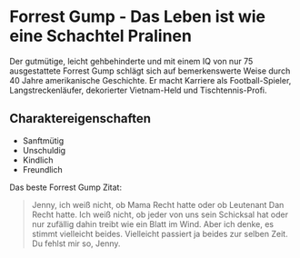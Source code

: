 # Forrest Gump - Das Leben ist wie eine Schachtel Pralinen
Der gutmütige, leicht gehbehinderte und mit einem IQ von nur 75 ausgestattete Forrest Gump schlägt sich auf bemerkenswerte Weise durch 40 Jahre amerikanische Geschichte. Er macht Karriere als Football-Spieler, Langstreckenläufer, dekorierter Vietnam-Held und Tischtennis-Profi.

## Charaktereigenschaften
* Sanftmütig
* Unschuldig
* Kindlich
* Freundlich

Das beste Forrest Gump Zitat:
> Jenny, ich weiß nicht, ob Mama Recht hatte oder ob Leutenant Dan Recht hatte. Ich weiß nicht, ob jeder von uns sein Schicksal hat oder nur zufällig dahin treibt wie ein Blatt im Wind. Aber ich denke, es stimmt vielleicht beides. Vielleicht passiert ja beides zur selben Zeit. Du fehlst mir so, Jenny.

